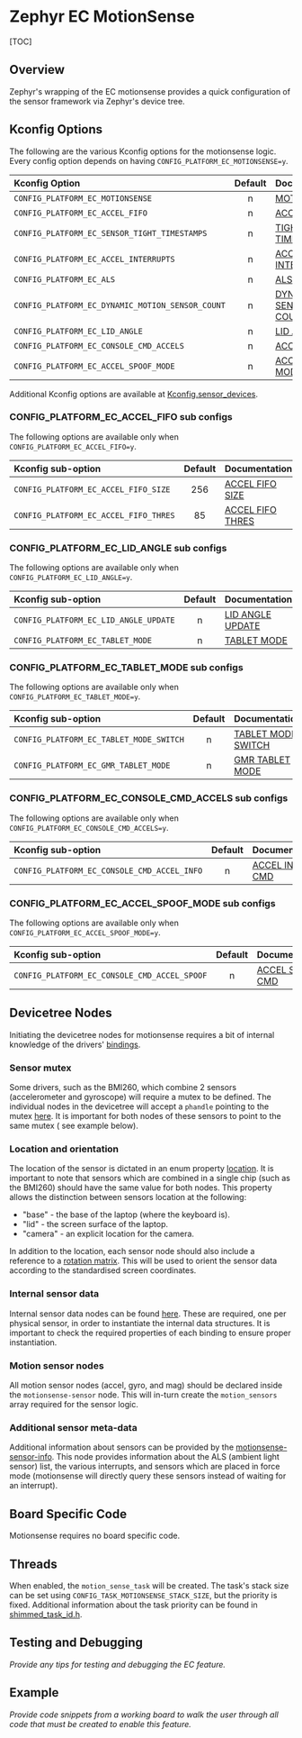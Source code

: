 # Zephyr EC MotionSense

[TOC]

## Overview

Zephyr's wrapping of the EC motionsense provides a quick configuration of the
sensor framework via Zephyr's device tree.

## Kconfig Options

The following are the various Kconfig options for the motionsense logic. Every
config option depends on having `CONFIG_PLATFORM_EC_MOTIONSENSE=y`.

Kconfig Option                                   | Default | Documentation
:----------------------------------------------- | :-----: | :------------
`CONFIG_PLATFORM_EC_MOTIONSENSE`                 | n       | [MOTIONSENSE]
`CONFIG_PLATFORM_EC_ACCEL_FIFO`                  | n       | [ACCEL FIFO]
`CONFIG_PLATFORM_EC_SENSOR_TIGHT_TIMESTAMPS`     | n       | [TIGHT TIMESTAMPS]
`CONFIG_PLATFORM_EC_ACCEL_INTERRUPTS`            | n       | [ACCEL INTERRUPTS]
`CONFIG_PLATFORM_EC_ALS`                         | n       | [ALS]
`CONFIG_PLATFORM_EC_DYNAMIC_MOTION_SENSOR_COUNT` | n       | [DYNAMIC SENSOR COUNT]
`CONFIG_PLATFORM_EC_LID_ANGLE`                   | n       | [LID ANGLE]
`CONFIG_PLATFORM_EC_CONSOLE_CMD_ACCELS`          | n       | [ACCELS CMD]
`CONFIG_PLATFORM_EC_ACCEL_SPOOF_MODE`            | n       | [ACCEL SPOOF MODE]

Additional Kconfig options are available at
[Kconfig.sensor_devices](./zephyr_sensor_devices.md).

### CONFIG_PLATFORM_EC_ACCEL_FIFO sub configs

The following options are available only when `CONFIG_PLATFORM_EC_ACCEL_FIFO=y`.

Kconfig sub-option                     | Default | Documentation
:------------------------------------- | :-----: | :------------
`CONFIG_PLATFORM_EC_ACCEL_FIFO_SIZE`   | 256     | [ACCEL FIFO SIZE]
`CONFIG_PLATFORM_EC_ACCEL_FIFO_THRES`  | 85      | [ACCEL FIFO THRES]

### CONFIG_PLATFORM_EC_LID_ANGLE sub configs

The following options are available only when `CONFIG_PLATFORM_EC_LID_ANGLE=y`.

Kconfig sub-option                     | Default | Documentation
:------------------------------------- | :-----: | :------------
`CONFIG_PLATFORM_EC_LID_ANGLE_UPDATE`  | n       | [LID ANGLE UPDATE]
`CONFIG_PLATFORM_EC_TABLET_MODE`       | n       | [TABLET MODE]

### CONFIG_PLATFORM_EC_TABLET_MODE sub configs

The following options are available only when `CONFIG_PLATFORM_EC_TABLET_MODE=y`.

Kconfig sub-option                       | Default | Documentation
:--------------------------------------- | :-----: | :------------
`CONFIG_PLATFORM_EC_TABLET_MODE_SWITCH`  | n       | [TABLET MODE SWITCH]
`CONFIG_PLATFORM_EC_GMR_TABLET_MODE`     | n       | [GMR TABLET MODE]

### CONFIG_PLATFORM_EC_CONSOLE_CMD_ACCELS sub configs

The following options are available only when `CONFIG_PLATFORM_EC_CONSOLE_CMD_ACCELS=y`.

Kconfig sub-option                           | Default | Documentation
:------------------------------------------- | :-----: | :------------
`CONFIG_PLATFORM_EC_CONSOLE_CMD_ACCEL_INFO`  | n       | [ACCEL INFO CMD]

### CONFIG_PLATFORM_EC_ACCEL_SPOOF_MODE sub configs

The following options are available only when `CONFIG_PLATFORM_EC_ACCEL_SPOOF_MODE=y`.

Kconfig sub-option                           | Default | Documentation
:------------------------------------------- | :-----: | :------------
`CONFIG_PLATFORM_EC_CONSOLE_CMD_ACCEL_SPOOF` | n       | [ACCEL SPOOF CMD]

## Devicetree Nodes

Initiating the devicetree nodes for motionsense requires a bit of internal
knowledge of the drivers'
[bindings](https://source.chromium.org/chromium/chromiumos/platform/ec/+/HEAD:zephyr/dts/bindings/motionsense/).

### Sensor mutex

Some drivers, such as the BMI260, which combine 2 sensors (accelerometer and
gyroscope) will require a mutex to be defined. The individual nodes in the
devicetree will accept a `phandle` pointing to the mutex
[here](https://source.chromium.org/chromium/chromiumos/platform/ec/+/HEAD:zephyr/dts/bindings/motionsense/motionsense-sensor-base.yaml;l=37;drc=67e0b58c17177858595001baa1aa607b54b18d11).
It is important for both nodes of these sensors to point to the same mutex (
see example below).

### Location and orientation

The location of the sensor is dictated in an enum property
[location](https://source.chromium.org/chromium/chromiumos/platform/ec/+/HEAD:zephyr/dts/bindings/motionsense/motionsense-sensor-base.yaml;l=29;drc=67e0b58c17177858595001baa1aa607b54b18d11).
It is important to note that sensors which are combined in a single chip (such
as the BMI260) should have the same value for both nodes.
This property allows the distinction between sensors location at the following:

* "base" - the base of the laptop (where the keyboard is).
* "lid" - the screen surface of the laptop.
* "camera" - an explicit location for the camera.

In addition to the location, each sensor node should also include a reference
to a [rotation matrix](https://source.chromium.org/chromium/chromiumos/platform/ec/+/HEAD:zephyr/dts/bindings/motionsense/motionsense-sensor-base.yaml;l=45;drc=67e0b58c17177858595001baa1aa607b54b18d11).
This will be used to orient the sensor data according to the standardised screen
coordinates.

### Internal sensor data

Internal sensor data nodes can be found [here](https://source.chromium.org/chromium/chromiumos/platform/ec/+/HEAD:zephyr/dts/bindings/motionsense/drvdata/).
These are required, one per physical sensor, in order to instantiate the
internal data structures. It is important to check the required properties of
each binding to ensure proper instantiation.

### Motion sensor nodes

All motion sensor nodes (accel, gyro, and mag) should be declared inside the
`motionsense-sensor` node. This will in-turn create the `motion_sensors` array
required for the sensor logic.

### Additional sensor meta-data

Additional information about sensors can be provided by the
[motionsense-sensor-info](https://source.chromium.org/chromium/chromiumos/platform/ec/+/HEAD:zephyr/dts/bindings/motionsense/cros-ec,motionsense-sensor-info.yaml).
This node provides information about the ALS (ambient light sensor) list, the
various interrupts, and sensors which are placed in force mode (motionsense will
directly query these sensors instead of waiting for an interrupt).

## Board Specific Code

Motionsense requires no board specific code.

## Threads

When enabled, the `motion_sense_task` will be created. The task's stack size can
be set using `CONFIG_TASK_MOTIONSENSE_STACK_SIZE`, but the priority is fixed.
Additional information about the task priority can be found in
[shimmed_task_id.h](https://source.chromium.org/chromium/chromiumos/platform/ec/+/HEAD:zephyr/shim/include/shimmed_task_id.h).

## Testing and Debugging

*Provide any tips for testing and debugging the EC feature.*

## Example

*Provide code snippets from a working board to walk the user through
all code that must be created to enable this feature.*

<!--
The following demonstrates linking to a code search result for a Kconfig option.
Reference this link in your text by matching the text in brackets exactly.
-->
[MOTIONSENSE]: https://source.chromium.org/chromiumos/chromiumos/codesearch/+/main:src/platform/ec/zephyr/Kconfig.motionsense;?q="config%20PLATFORM_EC_MOTIONSENSE"&ss=chromiumos
[ACCEL FIFO]: https://source.chromium.org/chromiumos/chromiumos/codesearch/+/main:src/platform/ec/zephyr/Kconfig.motionsense;?q="config%20PLATFORM_EC_ACCEL_FIFO"&ss=chromiumos
[TIGHT TIMESTAMPS]: https://source.chromium.org/chromiumos/chromiumos/codesearch/+/main:src/platform/ec/zephyr/Kconfig.motionsense;?q="config%20PLATFORM_EC_SENSOR_TIGHT_TIMESTAMPS"&ss=chromiumos
[ACCEL INTERRUPTS]: https://source.chromium.org/chromiumos/chromiumos/codesearch/+/main:src/platform/ec/zephyr/Kconfig.motionsense;?q="config%20PLATFORM_EC_ACCEL_INTERRUPTS"&ss=chromiumos
[ALS]: https://source.chromium.org/chromiumos/chromiumos/codesearch/+/main:src/platform/ec/zephyr/Kconfig.motionsense;?q="config%20PLATFORM_EC_ALS"&ss=chromiumos
[DYNAMIC SENSOR COUNT]: https://source.chromium.org/chromiumos/chromiumos/codesearch/+/main:src/platform/ec/zephyr/Kconfig.motionsense;?q="config%20PLATFORM_EC_DYNAMIC_MOTION_SENSOR_COUNT"&ss=chromiumos
[LID ANGLE]: https://source.chromium.org/chromiumos/chromiumos/codesearch/+/main:src/platform/ec/zephyr/Kconfig.motionsense;?q="config%20PLATFORM_EC_LID_ANGLE"&ss=chromiumos
[ACCELS CMD]: https://source.chromium.org/chromiumos/chromiumos/codesearch/+/main:src/platform/ec/zephyr/Kconfig.motionsense;?q="config%20PLATFORM_EC_CONSOLE_CMD_ACCELS"&ss=chromiumos
[ACCEL SPOOF MODE]: https://source.chromium.org/chromiumos/chromiumos/codesearch/+/main:src/platform/ec/zephyr/Kconfig.motionsense;?q="config%20PLATFORM_EC_ACCEL_SPOOF_MODE"&ss=chromiumos
[ACCEL FIFO SIZE]: https://source.chromium.org/chromiumos/chromiumos/codesearch/+/main:src/platform/ec/zephyr/Kconfig.motionsense;?q="config%20PLATFORM_EC_ACCEL_FIFO_SIZE"&ss=chromiumos
[ACCEL FIFO THRES]: https://source.chromium.org/chromiumos/chromiumos/codesearch/+/main:src/platform/ec/zephyr/Kconfig.motionsense;?q="config%20PLATFORM_EC_ACCEL_FIFO_THRES"&ss=chromiumos
[ALS COUNT]: https://source.chromium.org/chromiumos/chromiumos/codesearch/+/main:src/platform/ec/zephyr/Kconfig.motionsense;?q="config%20PLATFORM_EC_ALS_COUNT"&ss=chromiumos
[LID ANGLE UPDATE]: https://source.chromium.org/chromiumos/chromiumos/codesearch/+/main:src/platform/ec/zephyr/Kconfig.motionsense;?q="config%20PLATFORM_EC_LID_ANGLE_UPDATE"&ss=chromiumos
[TABLET MODE]: https://source.chromium.org/chromiumos/chromiumos/codesearch/+/main:src/platform/ec/zephyr/Kconfig.motionsense;?q="config%20PLATFORM_EC_TABLET_MODE"&ss=chromiumos
[TABLET MODE SWITCH]: https://source.chromium.org/chromiumos/chromiumos/codesearch/+/main:src/platform/ec/zephyr/Kconfig.motionsense;?q="config%20PLATFORM_EC_TABLET_MODE_SWITCH"&ss=chromiumos
[GMR TABLET MODE]: https://source.chromium.org/chromiumos/chromiumos/codesearch/+/main:src/platform/ec/zephyr/Kconfig.motionsense;?q="config%20PLATFORM_EC_GMR_TABLET_MODE"&ss=chromiumos
[ACCEL INFO CMD]: https://source.chromium.org/chromiumos/chromiumos/codesearch/+/main:src/platform/ec/zephyr/Kconfig.motionsense;?q="config%20PLATFORM_EC_CONSOLE_CMD_ACCEL_INFO"&ss=chromiumos
[ACCEL SPOOF CMD]: https://source.chromium.org/chromiumos/chromiumos/codesearch/+/main:src/platform/ec/zephyr/Kconfig.motionsense;?q="config%20PLATFORM_EC_CONSOLE_CMD_ACCEL_SPOOF"&ss=chromiumos
